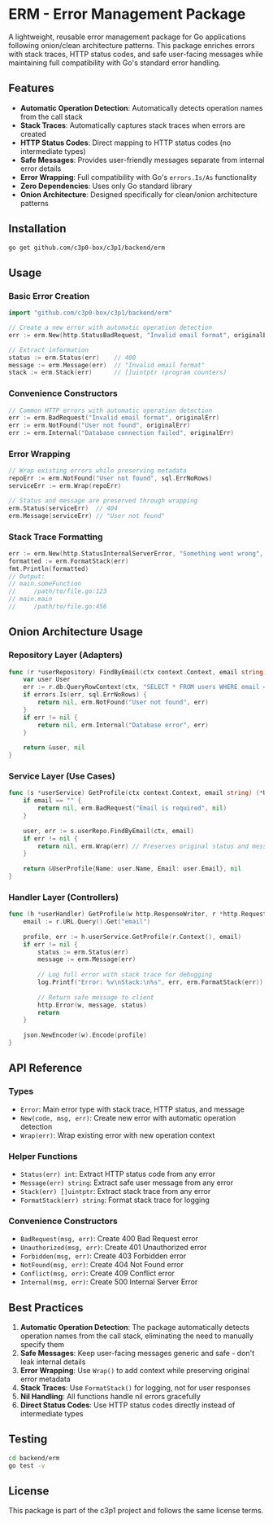 # ERM - Error Management Package

A lightweight, reusable error management package for Go applications following onion/clean architecture patterns. This package enriches errors with stack traces, HTTP status codes, and safe user-facing messages while maintaining full compatibility with Go's standard error handling.

## Features

- **Automatic Operation Detection**: Automatically detects operation names from the call stack
- **Stack Traces**: Automatically captures stack traces when errors are created
- **HTTP Status Codes**: Direct mapping to HTTP status codes (no intermediate types)
- **Safe Messages**: Provides user-friendly messages separate from internal error details
- **Error Wrapping**: Full compatibility with Go's `errors.Is/As` functionality
- **Zero Dependencies**: Uses only Go standard library
- **Onion Architecture**: Designed specifically for clean/onion architecture patterns

## Installation

```bash
go get github.com/c3p0-box/c3p1/backend/erm
```

## Usage

### Basic Error Creation

```go
import "github.com/c3p0-box/c3p1/backend/erm"

// Create a new error with automatic operation detection
err := erm.New(http.StatusBadRequest, "Invalid email format", originalErr)

// Extract information
status := erm.Status(err)    // 400
message := erm.Message(err)  // "Invalid email format"
stack := erm.Stack(err)      // []uintptr (program counters)
```

### Convenience Constructors

```go
// Common HTTP errors with automatic operation detection
err := erm.BadRequest("Invalid email format", originalErr)
err := erm.NotFound("User not found", originalErr)
err := erm.Internal("Database connection failed", originalErr)
```

### Error Wrapping

```go
// Wrap existing errors while preserving metadata
repoErr := erm.NotFound("User not found", sql.ErrNoRows)
serviceErr := erm.Wrap(repoErr)

// Status and message are preserved through wrapping
erm.Status(serviceErr)  // 404
erm.Message(serviceErr) // "User not found"
```

### Stack Trace Formatting

```go
err := erm.New(http.StatusInternalServerError, "Something went wrong", originalErr)
formatted := erm.FormatStack(err)
fmt.Println(formatted)
// Output:
// main.someFunction
//     /path/to/file.go:123
// main.main
//     /path/to/file.go:456
```

## Onion Architecture Usage

### Repository Layer (Adapters)
```go
func (r *userRepository) FindByEmail(ctx context.Context, email string) (*User, error) {
    var user User
    err := r.db.QueryRowContext(ctx, "SELECT * FROM users WHERE email = $1", email).Scan(&user)
    if errors.Is(err, sql.ErrNoRows) {
        return nil, erm.NotFound("User not found", err)
    }
    if err != nil {
        return nil, erm.Internal("Database error", err)
    }
    
    return &user, nil
}
```

### Service Layer (Use Cases)
```go
func (s *userService) GetProfile(ctx context.Context, email string) (*UserProfile, error) {
    if email == "" {
        return nil, erm.BadRequest("Email is required", nil)
    }
    
    user, err := s.userRepo.FindByEmail(ctx, email)
    if err != nil {
        return nil, erm.Wrap(err) // Preserves original status and message
    }
    
    return &UserProfile{Name: user.Name, Email: user.Email}, nil
}
```

### Handler Layer (Controllers)
```go
func (h *userHandler) GetProfile(w http.ResponseWriter, r *http.Request) {
    email := r.URL.Query().Get("email")
    
    profile, err := h.userService.GetProfile(r.Context(), email)
    if err != nil {
        status := erm.Status(err)
        message := erm.Message(err)
        
        // Log full error with stack trace for debugging
        log.Printf("Error: %v\nStack:\n%s", err, erm.FormatStack(err))
        
        // Return safe message to client
        http.Error(w, message, status)
        return
    }
    
    json.NewEncoder(w).Encode(profile)
}
```

## API Reference

### Types

- `Error`: Main error type with stack trace, HTTP status, and message
- `New(code, msg, err)`: Create new error with automatic operation detection
- `Wrap(err)`: Wrap existing error with new operation context

### Helper Functions

- `Status(err) int`: Extract HTTP status code from any error
- `Message(err) string`: Extract safe user message from any error  
- `Stack(err) []uintptr`: Extract stack trace from any error
- `FormatStack(err) string`: Format stack trace for logging

### Convenience Constructors

- `BadRequest(msg, err)`: Create 400 Bad Request error
- `Unauthorized(msg, err)`: Create 401 Unauthorized error
- `Forbidden(msg, err)`: Create 403 Forbidden error
- `NotFound(msg, err)`: Create 404 Not Found error
- `Conflict(msg, err)`: Create 409 Conflict error
- `Internal(msg, err)`: Create 500 Internal Server Error

## Best Practices

1. **Automatic Operation Detection**: The package automatically detects operation names from the call stack, eliminating the need to manually specify them
2. **Safe Messages**: Keep user-facing messages generic and safe - don't leak internal details
3. **Error Wrapping**: Use `Wrap()` to add context while preserving original error metadata
4. **Stack Traces**: Use `FormatStack()` for logging, not for user responses
5. **Nil Handling**: All functions handle nil errors gracefully
6. **Direct Status Codes**: Use HTTP status codes directly instead of intermediate types

## Testing

```bash
cd backend/erm
go test -v
```

## License

This package is part of the c3p1 project and follows the same license terms.
